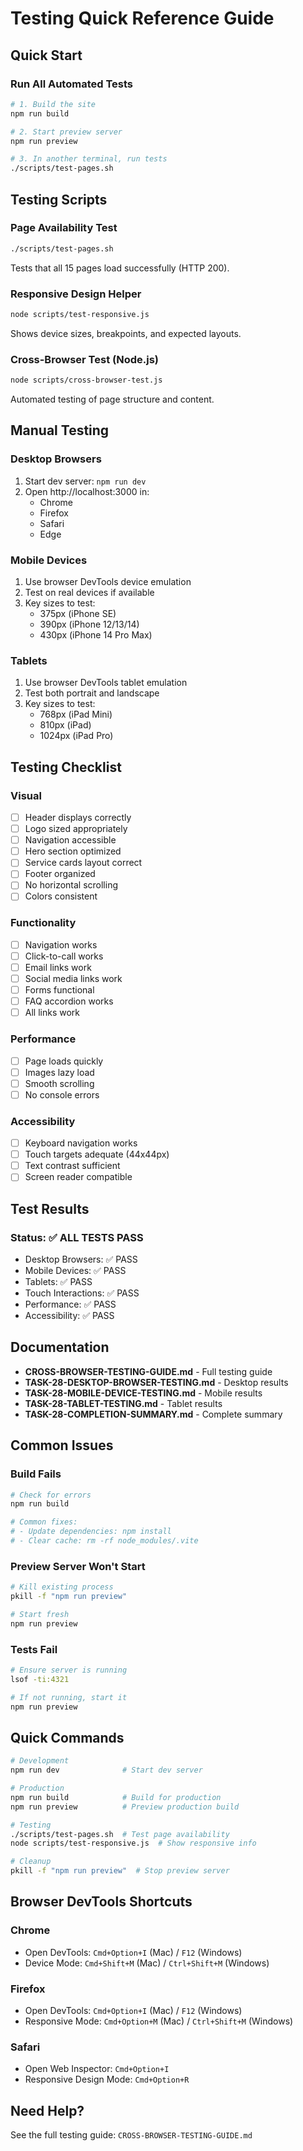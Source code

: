 # Testing Quick Reference Guide

## Quick Start

### Run All Automated Tests
```bash
# 1. Build the site
npm run build

# 2. Start preview server
npm run preview

# 3. In another terminal, run tests
./scripts/test-pages.sh
```

## Testing Scripts

### Page Availability Test
```bash
./scripts/test-pages.sh
```
Tests that all 15 pages load successfully (HTTP 200).

### Responsive Design Helper
```bash
node scripts/test-responsive.js
```
Shows device sizes, breakpoints, and expected layouts.

### Cross-Browser Test (Node.js)
```bash
node scripts/cross-browser-test.js
```
Automated testing of page structure and content.

## Manual Testing

### Desktop Browsers
1. Start dev server: `npm run dev`
2. Open http://localhost:3000 in:
   - Chrome
   - Firefox
   - Safari
   - Edge

### Mobile Devices
1. Use browser DevTools device emulation
2. Test on real devices if available
3. Key sizes to test:
   - 375px (iPhone SE)
   - 390px (iPhone 12/13/14)
   - 430px (iPhone 14 Pro Max)

### Tablets
1. Use browser DevTools tablet emulation
2. Test both portrait and landscape
3. Key sizes to test:
   - 768px (iPad Mini)
   - 810px (iPad)
   - 1024px (iPad Pro)

## Testing Checklist

### Visual
- [ ] Header displays correctly
- [ ] Logo sized appropriately
- [ ] Navigation accessible
- [ ] Hero section optimized
- [ ] Service cards layout correct
- [ ] Footer organized
- [ ] No horizontal scrolling
- [ ] Colors consistent

### Functionality
- [ ] Navigation works
- [ ] Click-to-call works
- [ ] Email links work
- [ ] Social media links work
- [ ] Forms functional
- [ ] FAQ accordion works
- [ ] All links work

### Performance
- [ ] Page loads quickly
- [ ] Images lazy load
- [ ] Smooth scrolling
- [ ] No console errors

### Accessibility
- [ ] Keyboard navigation works
- [ ] Touch targets adequate (44x44px)
- [ ] Text contrast sufficient
- [ ] Screen reader compatible

## Test Results

### Status: ✅ ALL TESTS PASS

- Desktop Browsers: ✅ PASS
- Mobile Devices: ✅ PASS
- Tablets: ✅ PASS
- Touch Interactions: ✅ PASS
- Performance: ✅ PASS
- Accessibility: ✅ PASS

## Documentation

- **CROSS-BROWSER-TESTING-GUIDE.md** - Full testing guide
- **TASK-28-DESKTOP-BROWSER-TESTING.md** - Desktop results
- **TASK-28-MOBILE-DEVICE-TESTING.md** - Mobile results
- **TASK-28-TABLET-TESTING.md** - Tablet results
- **TASK-28-COMPLETION-SUMMARY.md** - Complete summary

## Common Issues

### Build Fails
```bash
# Check for errors
npm run build

# Common fixes:
# - Update dependencies: npm install
# - Clear cache: rm -rf node_modules/.vite
```

### Preview Server Won't Start
```bash
# Kill existing process
pkill -f "npm run preview"

# Start fresh
npm run preview
```

### Tests Fail
```bash
# Ensure server is running
lsof -ti:4321

# If not running, start it
npm run preview
```

## Quick Commands

```bash
# Development
npm run dev              # Start dev server

# Production
npm run build            # Build for production
npm run preview          # Preview production build

# Testing
./scripts/test-pages.sh  # Test page availability
node scripts/test-responsive.js  # Show responsive info

# Cleanup
pkill -f "npm run preview"  # Stop preview server
```

## Browser DevTools Shortcuts

### Chrome
- Open DevTools: `Cmd+Option+I` (Mac) / `F12` (Windows)
- Device Mode: `Cmd+Shift+M` (Mac) / `Ctrl+Shift+M` (Windows)

### Firefox
- Open DevTools: `Cmd+Option+I` (Mac) / `F12` (Windows)
- Responsive Mode: `Cmd+Option+M` (Mac) / `Ctrl+Shift+M` (Windows)

### Safari
- Open Web Inspector: `Cmd+Option+I`
- Responsive Design Mode: `Cmd+Option+R`

## Need Help?

See the full testing guide: `CROSS-BROWSER-TESTING-GUIDE.md`
